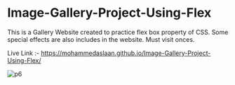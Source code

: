 # Image-Gallery-Project-Using-Flex

This is a Gallery Website created to practice flex box property of CSS.
Some special effects are also includes in the website.
Must visit onces.


Live Link :- https://mohammedaslaan.github.io/Image-Gallery-Project-Using-Flex/

![p6](https://user-images.githubusercontent.com/81412984/216105959-433d15ce-9693-41a8-8498-bd6eeb3912ff.jpg)
